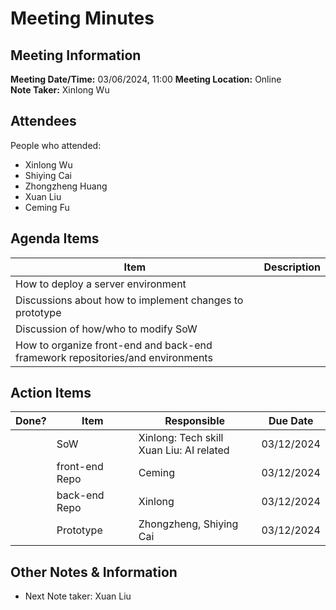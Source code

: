 # Meeting Minutes
## Meeting Information
**Meeting Date/Time:** 03/06/2024, 11:00
**Meeting Location:** Online  
**Note Taker:** Xinlong Wu  

## Attendees
People who attended:
- Xinlong Wu
- Shiying Cai
- Zhongzheng Huang
- Xuan Liu
- Ceming Fu

<!-- 
讨论关于如何部署服务器环境
讨论如何关于如何落实修改prototype
讨论如何/谁修改SoW
讨论如何部署/应用模型
创建前后端框架仓库/以及环境
 -->

## Agenda Items

Item | Description
---- | ----
How to deploy a server environment | 
Discussions about how to implement changes to prototype |
Discussion of how/who to modify SoW |
How to organize front-end and back-end framework repositories/and environments |


## Action Items
| Done? | Item | Responsible | Due Date |
| ---- | ---- | ---- | ---- |
| | SoW | Xinlong:  Tech skill <br> Xuan Liu: AI related <br> | 03/12/2024 |
| | front-end Repo | Ceming | 03/12/2024 |
| | back-end Repo | Xinlong | 03/12/2024 |
| | Prototype | Zhongzheng, Shiying Cai | 03/12/2024 |

## Other Notes & Information
- Next Note taker: Xuan Liu
